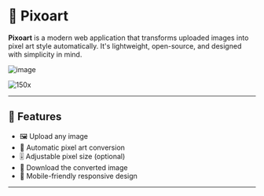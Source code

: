 # 🎨 Pixoart

**Pixoart** is a modern web application that transforms uploaded images into pixel art style automatically. It's lightweight, open-source, and designed with simplicity in mind.

![image](https://github.com/user-attachments/assets/a552d309-f8fc-4428-b141-6eef58a4ad60)

![150x](https://github.com/user-attachments/assets/259b6439-855d-47e7-b0ba-5b44e5728731)


---

## 🚀 Features

- 🖼️ Upload any image
- 🔄 Automatic pixel art conversion
- 🎚️ Adjustable pixel size (optional)
- 💾 Download the converted image
- 📱 Mobile-friendly responsive design

---


